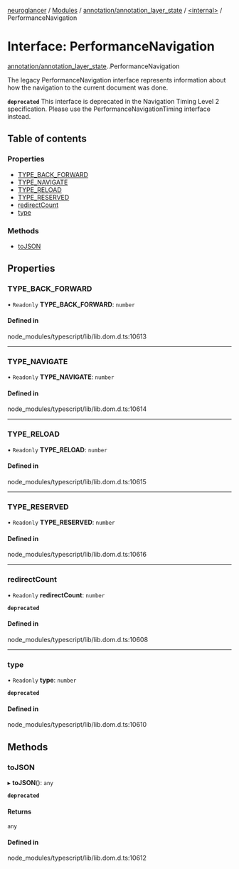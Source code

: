 [neuroglancer](../README.md) / [Modules](../modules.md) / [annotation/annotation\_layer\_state](../modules/annotation_annotation_layer_state.md) / [<internal\>](../modules/annotation_annotation_layer_state._internal_.md) / PerformanceNavigation

# Interface: PerformanceNavigation

[annotation/annotation_layer_state](../modules/annotation_annotation_layer_state.md).[<internal>](../modules/annotation_annotation_layer_state._internal_.md).PerformanceNavigation

The legacy PerformanceNavigation interface represents information about how the navigation to the current document was done.

**`deprecated`** This interface is deprecated in the Navigation Timing Level 2 specification. Please use the PerformanceNavigationTiming interface instead.

## Table of contents

### Properties

- [TYPE\_BACK\_FORWARD](annotation_annotation_layer_state._internal_.PerformanceNavigation.md#type_back_forward)
- [TYPE\_NAVIGATE](annotation_annotation_layer_state._internal_.PerformanceNavigation.md#type_navigate)
- [TYPE\_RELOAD](annotation_annotation_layer_state._internal_.PerformanceNavigation.md#type_reload)
- [TYPE\_RESERVED](annotation_annotation_layer_state._internal_.PerformanceNavigation.md#type_reserved)
- [redirectCount](annotation_annotation_layer_state._internal_.PerformanceNavigation.md#redirectcount)
- [type](annotation_annotation_layer_state._internal_.PerformanceNavigation.md#type)

### Methods

- [toJSON](annotation_annotation_layer_state._internal_.PerformanceNavigation.md#tojson)

## Properties

### TYPE\_BACK\_FORWARD

• `Readonly` **TYPE\_BACK\_FORWARD**: `number`

#### Defined in

node_modules/typescript/lib/lib.dom.d.ts:10613

___

### TYPE\_NAVIGATE

• `Readonly` **TYPE\_NAVIGATE**: `number`

#### Defined in

node_modules/typescript/lib/lib.dom.d.ts:10614

___

### TYPE\_RELOAD

• `Readonly` **TYPE\_RELOAD**: `number`

#### Defined in

node_modules/typescript/lib/lib.dom.d.ts:10615

___

### TYPE\_RESERVED

• `Readonly` **TYPE\_RESERVED**: `number`

#### Defined in

node_modules/typescript/lib/lib.dom.d.ts:10616

___

### redirectCount

• `Readonly` **redirectCount**: `number`

**`deprecated`**

#### Defined in

node_modules/typescript/lib/lib.dom.d.ts:10608

___

### type

• `Readonly` **type**: `number`

**`deprecated`**

#### Defined in

node_modules/typescript/lib/lib.dom.d.ts:10610

## Methods

### toJSON

▸ **toJSON**(): `any`

**`deprecated`**

#### Returns

`any`

#### Defined in

node_modules/typescript/lib/lib.dom.d.ts:10612
